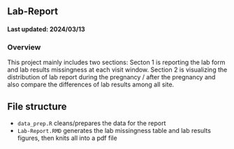 ## Lab-Report
#### Last updated: 2024/03/13

### Overview

This project mainly includes two sections:
Secton 1 is reporting the lab form and lab results missingness at each visit window. 
Section 2 is visualizing the distribution of lab report during the pregnancy / after the pregnancy and also compare the differences of lab results among all site. 

## File structure

- `data_prep.R` cleans/prepares the data for the report
- `Lab-Report.RMD` generates the lab missingness table and lab results figures, then knits all into a pdf file


